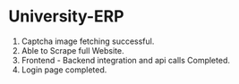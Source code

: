 # University-ERP
1. Captcha image fetching successful.
2. Able to Scrape full Website.
3. Frontend - Backend integration and api calls Completed.
4. Login page completed.